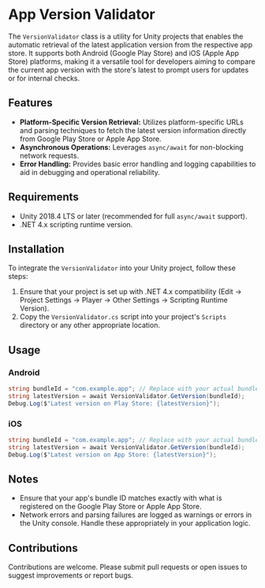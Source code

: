 
# App Version Validator

The `VersionValidator` class is a utility for Unity projects that enables the automatic retrieval of the latest application version from the respective app store. It supports both Android (Google Play Store) and iOS (Apple App Store) platforms, making it a versatile tool for developers aiming to compare the current app version with the store's latest to prompt users for updates or for internal checks.

## Features

- **Platform-Specific Version Retrieval:** Utilizes platform-specific URLs and parsing techniques to fetch the latest version information directly from Google Play Store or Apple App Store.
- **Asynchronous Operations:** Leverages `async/await` for non-blocking network requests.
- **Error Handling:** Provides basic error handling and logging capabilities to aid in debugging and operational reliability.

## Requirements

- Unity 2018.4 LTS or later (recommended for full `async/await` support).
- .NET 4.x scripting runtime version.

## Installation

To integrate the `VersionValidator` into your Unity project, follow these steps:

1. Ensure that your project is set up with .NET 4.x compatibility (Edit -> Project Settings -> Player -> Other Settings -> Scripting Runtime Version).
2. Copy the `VersionValidator.cs` script into your project's `Scripts` directory or any other appropriate location.

## Usage

### Android

```csharp
string bundleId = "com.example.app"; // Replace with your actual bundle ID
string latestVersion = await VersionValidator.GetVersion(bundleId);
Debug.Log($"Latest version on Play Store: {latestVersion}");
```

### iOS

```csharp
string bundleId = "com.example.app"; // Replace with your actual bundle ID
string latestVersion = await VersionValidator.GetVersion(bundleId);
Debug.Log($"Latest version on App Store: {latestVersion}");
```

## Notes

- Ensure that your app's bundle ID matches exactly with what is registered on the Google Play Store or Apple App Store.
- Network errors and parsing failures are logged as warnings or errors in the Unity console. Handle these appropriately in your application logic.

## Contributions

Contributions are welcome. Please submit pull requests or open issues to suggest improvements or report bugs.
